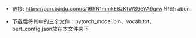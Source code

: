 * 链接: https://pan.baidu.com/s/16RN1mmkE8zKfWS9eYA9qrw  密码: abun

* 下载后将其中的三个文件：pytorch_model.bin、vocab.txt、bert_config.json放在本文件夹下
